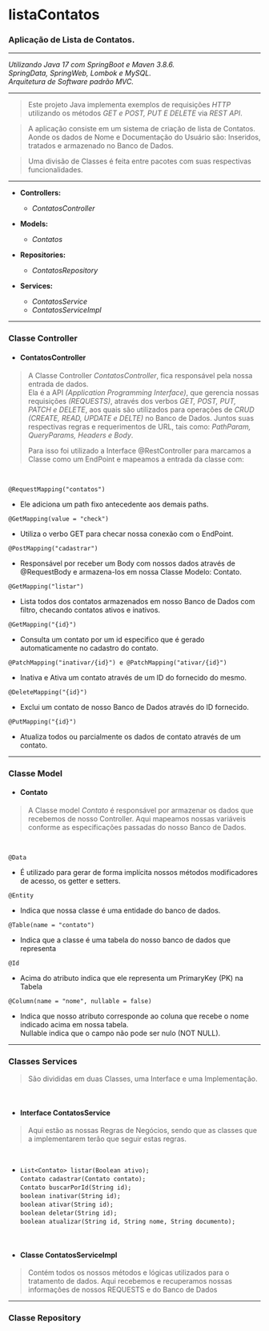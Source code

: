 # listaContatos

### Aplicação de Lista de Contatos.

---

_Utilizando Java 17 com SpringBoot e Maven 3.8.6.
<br>SpringData, SpringWeb, Lombok e MySQL.
<br>Arquitetura de Software padrão MVC._

---

>Este projeto Java implementa exemplos de requisições 
_HTTP_ utilizando os métodos _GET e POST, PUT E DELETE_ 
via _REST API_.

><p> A aplicação consiste em um sistema de criação de lista de Contatos.
><br> Aonde os dados de Nome e Documentação do Usuário são:
>Inseridos, tratados e armazenado no Banco de Dados.

>Uma divisão de Classes é feita entre pacotes com suas respectivas funcionalidades.

---

* **Controllers:**
  * _ContatosController_
    
* **Models:**
  * _Contatos_

* **Repositories:**
  * _ContatosRepository_

* **Services:**
  * _ContatosService_
  * _ContatosServiceImpl_

---

### Classe Controller
* #### ContatosController

> A Classe Controller _ContatosController_, fica responsável pela nossa entrada de dados.
<br>Ela é a API _(Application Programming Interface)_, que gerencia nossas
requisições _(REQUESTS)_, através dos verbos _GET, POST, PUT, PATCH e DELETE_,
aos quais são utilizados para operações de _CRUD (CREATE, READ, UPDATE e DELTE)_
no Banco de Dados. Juntos suas respectivas regras e requerimentos de URL,
tais como: _PathParam, QueryParams, Headers e Body_.
> 
> Para isso foi utilizado a Interface @RestController para marcamos a Classe
como um EndPoint e mapeamos a entrada da classe com:

<br>

```@RequestMapping("contatos")```
* Ele adiciona um path fixo antecedente aos demais paths.

```@GetMapping(value = "check")```
* Utiliza o verbo GET para checar nossa conexão com o EndPoint.

```@PostMapping("cadastrar")```
* Responsável por receber um Body com nossos dados através de @RequestBody
e armazena-los em nossa Classe Modelo: Contato.

```@GetMapping("listar")```
* Lista todos dos contatos armazenados em nosso Banco de Dados com filtro,
checando contatos ativos e inativos.

```@GetMapping("{id}")```
* Consulta um contato por um id especifico que é gerado automaticamente
no cadastro do contato.

```@PatchMapping("inativar/{id}") e @PatchMapping("ativar/{id}")```
* Inativa e Ativa um contato através de um ID do fornecido do mesmo.

```@DeleteMapping("{id}")```
* Exclui um contato de nosso Banco de Dados através do ID fornecido.

```@PutMapping("{id}")```
* Atualiza todos ou parcialmente os dados de contato através de um contato.
---

### Classe Model
* #### Contato

>A Classe model _Contato_ é responsável por armazenar os dados que recebemos de
nosso Controller. Aqui mapeamos nossas variáveis conforme as especificações
passadas do nosso Banco de Dados.

<br>

```@Data```
* É utilizado para gerar de forma implícita nossos métodos modificadores de
acesso, os getter e setters.

```@Entity``` 
* Indica que nossa classe é uma entidade do banco de dados.

```@Table(name = "contato")```
* Indica que a classe é uma tabela do nosso banco de dados que representa

```@Id```
* Acima do atributo indica que ele representa um PrimaryKey (PK) na Tabela

```@Column(name = "nome", nullable = false)```
* Indica que nosso atributo corresponde ao coluna que recebe o nome indicado
acima em nossa tabela.
<br>Nullable indica que o campo não pode ser nulo (NOT NULL).
---

### Classes Services

> São divididas em duas Classes, uma Interface e uma Implementação.

<br>

* #### Interface ContatosService

> Aqui estão as nossas Regras de Negócios, sendo que as classes que a
implementarem terão que seguir estas regras.

<br>

- ```List<Contato> listar(Boolean ativo);```
<br>```Contato cadastrar(Contato contato);```
<br>```Contato buscarPorId(String id); ```
<br>```boolean inativar(String id); ```
<br>```boolean ativar(String id);```
<br>```boolean deletar(String id);```
<br>```boolean atualizar(String id, String nome, String documento);```

<br>


* #### Classe ContatosServiceImpl

> Contém todos os nossos métodos e lógicas utilizados para o
tratamento de dados. Aqui recebemos e recuperamos nossas informações
de nossos REQUESTS e do Banco de Dados



 
---

### Classe Repository